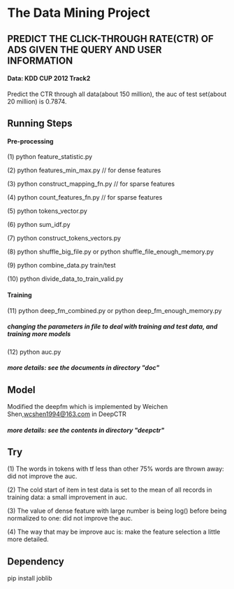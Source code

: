# The Data Mining Project
## PREDICT THE CLICK-THROUGH RATE(CTR) OF ADS GIVEN THE QUERY AND USER INFORMATION
#### Data: KDD CUP 2012 Track2
Predict the CTR through all data(about 150 million), the auc of test set(about 20 million) is 0.7874.

## Running Steps

#### Pre-processing
(1) python feature_statistic.py

(2) python features_min_max.py // for dense features

(3) python construct_mapping_fn.py  // for sparse features

(4) python count_features_fn.py  // for sparse features

(5) python tokens_vector.py

(6) python sum_idf.py

(7) python construct_tokens_vectors.py 

(8) python shuffle_big_file.py or python shuffle_file_enough_memory.py  

(9) python combine_data.py train/test

(10) python divide_data_to_train_valid.py

#### Training

(11) python deep_fm_combined.py or python deep_fm_enough_memory.py

##### changing the parameters in file to deal with training and test data, and training more models

(12) python auc.py

##### more details: see the documents in directory "doc"

## Model
Modified the deepfm which is implemented by Weichen Shen,wcshen1994@163.com in DeepCTR
##### more details: see the contents in directory "deepctr"

## Try
(1) The words in tokens with tf less than other 75% words are thrown away: did not improve the auc.

(2) The cold start of item in test data is set to the mean of all records in training data: a small improvement in auc.

(3) The value of dense feature with large number is being log() before being normalized to one: did not improve the auc.

(4) The way that may be improve auc is: make the feature selection a little more detailed.


## Dependency
pip install joblib